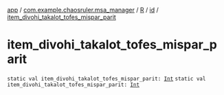 [app](../../../index.md) / [com.example.chaosruler.msa_manager](../../index.md) / [R](../index.md) / [id](index.md) / [item_divohi_takalot_tofes_mispar_parit](.)

# item_divohi_takalot_tofes_mispar_parit

`static val item_divohi_takalot_tofes_mispar_parit: `[`Int`](https://kotlinlang.org/api/latest/jvm/stdlib/kotlin/-int/index.html)
`static val item_divohi_takalot_tofes_mispar_parit: `[`Int`](https://kotlinlang.org/api/latest/jvm/stdlib/kotlin/-int/index.html)